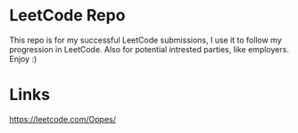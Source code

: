 # LeetCode Repo
This repo is for my successful LeetCode submissions, I use it to follow my progression in LeetCode. Also for potential intrested parties, like employers. Enjoy :)

# Links
https://leetcode.com/Oppes/
